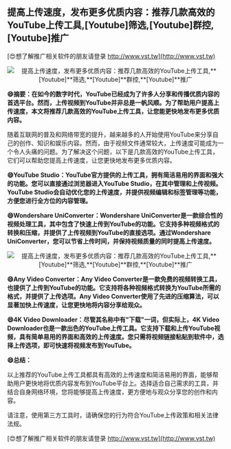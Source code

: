 ## **提高上传速度，发布更多优质内容：推荐几款高效的YouTube上传工具,**[Youtube]**筛选,**[Youtube]**群控,**[Youtube]**推广**

[😍想了解推广相关软件的朋友请登录 http://www.vst.tw](http://www.vst.tw)

 <center><img src="https://vst.tw/MP4/tuiguang/png/5.png" alt="提高上传速度，发布更多优质内容：推荐几款高效的YouTube上传工具,**[Youtube]**筛选,**[Youtube]**群控,**[Youtube]**推广"></center>

**😄摘要：在如今的数字时代，YouTube已经成为了许多人分享和传播优质内容的首选平台。然而，上传视频到YouTube并非总是一帆风顺。为了帮助用户提高上传速度，本文将推荐几款高效的YouTube上传工具，让您能更快地发布更多优质内容。**

随着互联网的普及和网络带宽的提升，越来越多的人开始使用YouTube来分享自己的创作、知识和娱乐内容。然而，由于视频文件通常较大，上传速度可能成为一个令人头痛的问题。为了解决这个问题，以下是几款高效的YouTube上传工具，它们可以帮助您提高上传速度，让您更快地发布更多优质内容。

**😄YouTube Studio：YouTube官方提供的上传工具，拥有简洁易用的界面和强大的功能。您可以直接通过浏览器进入YouTube Studio，在其中管理和上传视频。YouTube Studio会自动优化您的上传速度，并提供视频编辑和标签管理等功能，方便您进行全方位的内容管理。**

**😄Wondershare UniConverter：Wondershare UniConverter是一款综合性的视频处理工具，其中包含了快速上传到YouTube的功能。它支持多种视频格式的转换和压缩，并提供了上传视频到YouTube的直接选项。通过Wondershare UniConverter，您可以节省上传时间，并保持视频质量的同时提高上传速度。**

 <center><img src="https://vst.tw/MP4/tuiguang/png/3.png" alt="提高上传速度，发布更多优质内容：推荐几款高效的YouTube上传工具,**[Youtube]**筛选,**[Youtube]**群控,**[Youtube]**推广"></center>

**😄Any Video Converter：Any Video Converter是一款免费的视频转换工具，也提供了上传到YouTube的功能。它支持将各种视频格式转换为YouTube所需的格式，并提供了上传选项。Any Video Converter使用了先进的压缩算法，可以显著加快上传速度，让您更快地将内容分享给观众。**

**😄4K Video Downloader：尽管其名称中有"下载"一词，但实际上，4K Video Downloader也是一款出色的YouTube上传工具。它支持下载和上传YouTube视频，具有简单易用的界面和高效的上传速度。您只需将视频链接粘贴到软件中，选择上传选项，即可快速将视频发布到YouTube。**

**😄总结：**

以上推荐的YouTube上传工具都具有高效的上传速度和简洁易用的界面，能够帮助用户更快地将优质内容发布到YouTube平台上。选择适合自己需求的工具，并结合自身网络环境，您将能够提高上传速度，更方便地与观众分享您的创作和内容。

请注意，使用第三方工具时，请确保您的行为符合YouTube上传政策和相关法律法规。

[😍想了解推广相关软件的朋友请登录 http://www.vst.tw](http://www.vst.tw)



